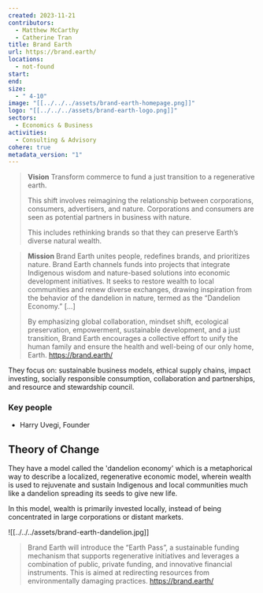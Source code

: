 ```yaml
---
created: 2023-11-21
contributors:
  - Matthew McCarthy
  - Catherine Tran
title: Brand Earth
url: https://brand.earth/
locations:
  - not-found
start: 
end: 
size:
  - " 4-10"
image: "[[../../../assets/brand-earth-homepage.png]]"
logo: "[[../../../assets/brand-earth-logo.png]]"
sectors:
  - Economics & Business
activities:
  - Consulting & Advisory
cohere: true
metadata_version: "1"
---
```

>**Vision**
>Transform commerce to fund a just transition to a regenerative earth. 
>
>This shift involves reimagining the relationship between corporations, consumers, advertisers, and nature. Corporations and consumers are seen as potential partners in business with nature.
>
>This includes rethinking brands so that they can preserve Earth’s diverse natural wealth.

>**Mission**
>Brand Earth unites people, redefines brands, and prioritizes nature. Brand Earth channels funds into projects that integrate Indigenous wisdom and nature-based solutions into economic development initiatives. It seeks to restore wealth to local communities and renew diverse exchanges, drawing inspiration from the behavior of the dandelion in nature, termed as the “Dandelion Economy.” [...]
>
>By emphasizing global collaboration, mindset shift, ecological preservation, empowerment, sustainable development, and a just transition, Brand Earth encourages a collective effort to unify the human family and ensure the health and well-being of our only home, Earth.
https://brand.earth/

They focus on: sustainable business models, ethical supply chains, impact investing, socially responsible consumption, collaboration and partnerships, and resource and stewardship council. 

### Key people 

- Harry Uvegi, Founder

## Theory of Change 

They have a model called the 'dandelion economy' which is a metaphorical way to describe a localized, regenerative economic model, wherein wealth is used to rejuvenate and sustain Indigenous and local communities much like a dandelion spreading its seeds to give new life.

In this model, wealth is primarily invested locally, instead of being concentrated in large corporations or distant markets. 

![[../../../assets/brand-earth-dandelion.jpg]]

>Brand Earth will introduce the “Earth Pass”, a sustainable funding mechanism that supports regenerative initiatives and leverages a combination of public, private funding, and innovative financial instruments. This is aimed at redirecting resources from environmentally damaging practices.
https://brand.earth/

